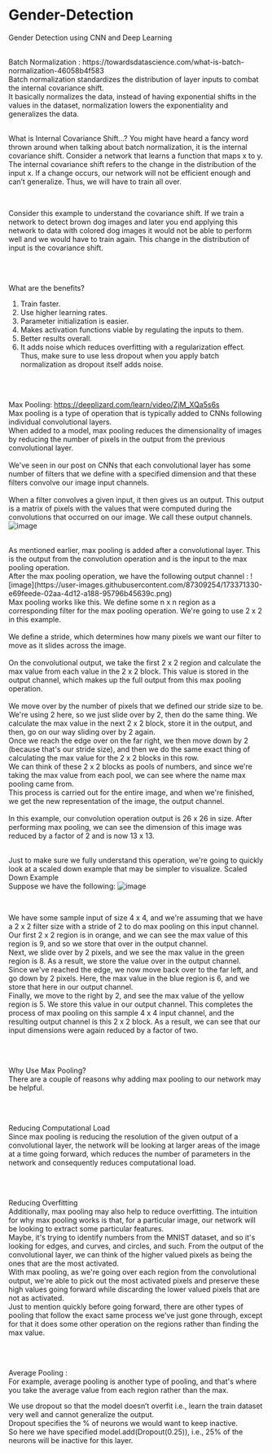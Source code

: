 # Gender-Detection
Gender Detection using CNN and Deep Learning

<br>
Batch Normalization : https://towardsdatascience.com/what-is-batch-normalization-46058b4f583
<br>
Batch normalization standardizes the distribution of layer inputs to combat the internal covariance shift.
<br>
It basically normalizes the data, instead of having exponential shifts in the values in the dataset, normalization lowers the exponentiality and generalizes the data.

<br>
<br>

What is Internal Covariance Shift…?
You might have heard a fancy word thrown around when talking about batch normalization, it is the internal covariance shift. Consider a network that learns a function that maps x to y. The internal covariance shift refers to the change in the distribution of the input x. If a change occurs, our network will not be efficient enough and can’t generalize. Thus, we will have to train all over.

<br>

Consider this example to understand the covariance shift. If we train a network to detect brown dog images and later you end applying this network to data with colored dog images it would not be able to perform well and we would have to train again. This change in the distribution of input is the covariance shift.

<br>
<br>

What are the benefits?
1.	Train faster.
2.	Use higher learning rates.
3.	Parameter initialization is easier.
4.	Makes activation functions viable by regulating the inputs to them.
5.	Better results overall.
6.	It adds noise which reduces overfitting with a regularization effect. Thus, make sure to use less dropout when you apply batch normalization as dropout itself adds noise.

 
<br>
<br>

Max Pooling: https://deeplizard.com/learn/video/ZjM_XQa5s6s
<br>
Max pooling is a type of operation that is typically added to CNNs following individual convolutional layers.
<br>
When added to a model, max pooling reduces the dimensionality of images by reducing the number of pixels in the output from the previous convolutional layer.
<br>
<br>
We've seen in our post on CNNs that each convolutional layer has some number of filters that we define with a specified dimension and that these filters convolve our image input channels.
<br>
<br>
When a filter convolves a given input, it then gives us an output. This output is a matrix of pixels with the values that were computed during the convolutions that occurred on our image. We call these output channels.
<br> 
![image](https://user-images.githubusercontent.com/87309254/173369049-2d386e67-2b85-4cb9-9b83-92702be052fa.png)
 
<br>
As mentioned earlier, max pooling is added after a convolutional layer. This is the output from the convolution operation and is the input to the max pooling operation.
<br>
After the max pooling operation, we have the following output channel :
  ![image](https://user-images.githubusercontent.com/87309254/173371330-e69feede-02aa-4d12-a188-95796b45639c.png)

<br>
Max pooling works like this. We define some n x n region as a corresponding filter for the max pooling operation. We're going to use 2 x 2 in this example.
<br>
<br>
We define a stride, which determines how many pixels we want our filter to move as it slides across the image.
<br>
<br>
On the convolutional output, we take the first 2 x 2 region and calculate the max value from each value in the 2 x 2 block. This value is stored in the output channel, which makes up the full output from this max pooling operation.
<br>
<br>
We move over by the number of pixels that we defined our stride size to be. We're using 2 here, so we just slide over by 2, then do the same thing. We calculate the max value in the next 2 x 2 block, store it in the output, and then, go on our way sliding over by 2 again.
<br>
Once we reach the edge over on the far right, we then move down by 2 (because that's our stride size), and then we do the same exact thing of calculating the max value for the 2 x 2 blocks in this row.
<br>
We can think of these 2 x 2 blocks as pools of numbers, and since we're taking the max value from each pool, we can see where the name max pooling came from.
<br>
This process is carried out for the entire image, and when we're finished, we get the new representation of the image, the output channel.
<br>
<br>
In this example, our convolution operation output is 26 x 26 in size. After performing max pooling, we can see the dimension of this image was reduced by a factor of 2 and is now 13 x 13.

<br>
<br>

Just to make sure we fully understand this operation, we're going to quickly look at a scaled down example that may be simpler to visualize.
Scaled Down Example
<br>
Suppose we have the following:
![image](https://user-images.githubusercontent.com/87309254/173369319-33db10bf-ba6f-4d96-9091-50a359687558.png)

<br>

We have some sample input of size 4 x 4, and we're assuming that we have a 2 x 2 filter size with a stride of 2 to do max pooling on this input channel.
<br>
Our first 2 x 2 region is in orange, and we can see the max value of this region is 9, and so we store that over in the output channel.
<br>
Next, we slide over by 2 pixels, and we see the max value in the green region is 8. As a result, we store the value over in the output channel.
<br>
Since we've reached the edge, we now move back over to the far left, and go down by 2 pixels. Here, the max value in the blue region is 6, and we store that here in our output channel.
<br>
Finally, we move to the right by 2, and see the max value of the yellow region is 5. We store this value in our output channel.
This completes the process of max pooling on this sample 4 x 4 input channel, and the resulting output channel is this 2 x 2 block. As a result, we can see that our input dimensions were again reduced by a factor of two.

<br>
<br>

Why Use Max Pooling?
<br>
There are a couple of reasons why adding max pooling to our network may be helpful.

<br>
<br>

Reducing Computational Load
<br>
Since max pooling is reducing the resolution of the given output of a convolutional layer, the network will be looking at larger areas of the image at a time going forward, which reduces the number of parameters in the network and consequently reduces computational load.

<br>
<br>

Reducing Overfitting
<br>
Additionally, max pooling may also help to reduce overfitting. The intuition for why max pooling works is that, for a particular image, our network will be looking to extract some particular features.
<br>
Maybe, it's trying to identify numbers from the MNIST dataset, and so it's looking for edges, and curves, and circles, and such. From the output of the convolutional layer, we can think of the higher valued pixels as being the ones that are the most activated.
<br>
With max pooling, as we're going over each region from the convolutional output, we're able to pick out the most activated pixels and preserve these high values going forward while discarding the lower valued pixels that are not as activated.
<br>
Just to mention quickly before going forward, there are other types of pooling that follow the exact same process we've just gone through, except for that it does some other operation on the regions rather than finding the max value.

<br>
<br>

Average Pooling : 
<br> 
For example, average pooling is another type of pooling, and that's where you take the average value from each region rather than the max.



We use dropout so that the model doesn’t overfit i.e., learn the train dataset very well and cannot generalize the output.
<br>
Dropout specifies the % of neurons we would want to keep inactive.
<br>
So here we have specified model.add(Dropout(0.25)), i.e., 25% of the neurons will be inactive for this layer.
